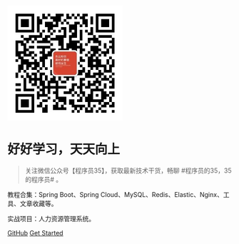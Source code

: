 ![logo](images/config/cxy35_258.jpg)

# 好好学习，天天向上

> 关注微信公众号【程序员35】，获取最新技术干货，畅聊 #程序员的35，35的程序员# 。

教程合集：Spring Boot、Spring Cloud、MySQL、Redis、Elastic、Nginx、工具、文章收藏等。

实战项目：人力资源管理系统。

[GitHub](https://github.com/cxy35/learning)
[Get Started](README.md)
